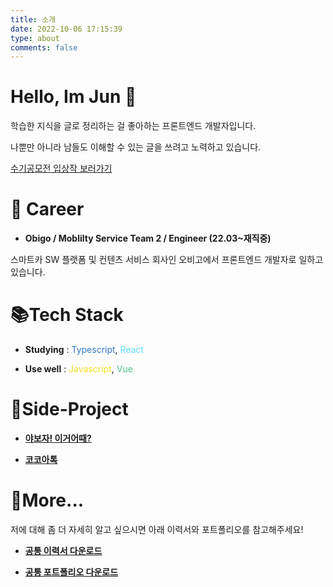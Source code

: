 ```yaml
---
title: 소개
date: 2022-10-06 17:15:39
type: about
comments: false
---
```


# Hello, Im Jun 🐷

학습한 지식을 글로 정리하는 걸 좋아하는 프론트엔드 개발자입니다.

나뿐만 아니라 남들도 이해할 수 있는 글을 쓰려고 노력하고 있습니다.

[수기공모전 입상작 보러가기](https://docs.google.com/document/d/1FLpqFgVrHNa4Q1mDAxQE-IFRRr-SvIpP/edit?usp=sharing&ouid=106089248912006956347&rtpof=true&sd=true)

# 🏢 Career

- **Obigo / Moblilty Service Team 2 / Engineer (22.03~재직중)**

스마트카 SW 플랫폼 및 컨텐츠 서비스 회사인 오비고에서 프론트엔드 개발자로 일하고 있습니다.

# 📚Tech Stack

- **Studying** : <span style="color: #3178C6;">Typescript</span>, <span style="color: #61DAFB;">React</span>

- **Use well** : <span style="color: #F7DF1E;">Javascript</span>, <span style="color: #4FC08D;">Vue</span>

# 🎇Side-Project

- **[야보자! 이거어때?](https://github.com/Seongtaek-H/yabojaFront)**

- **[코코아톡](https://github.com/dudwns0921/nomad-coders_kokoa-clone)**

# 🚀More...

저에 대해 좀 더 자세히 알고 싶으시면 아래 이력서와 포트폴리오를 참고해주세요!

- **[공통 이력서 다운로드](https://drive.google.com/file/d/1hUEqHQgrrDG-se5cs5QdGnX8jft_nGWd/view?usp=sharing)**

- **[공통 포트폴리오 다운로드](https://drive.google.com/file/d/1m2ARcF43SsfCRS64U8R8378a6E_vXnXk/view?usp=sharing)**